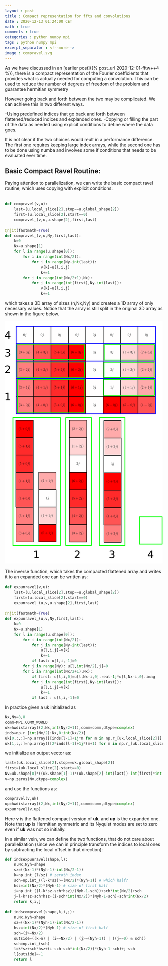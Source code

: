 ```yaml
---
layout : post
title : Compact representation for ffts and convolutions
date : 2020-12-13 01:24:00 CET
math : true
comments : true
categories : python numpy mpi
tags : python numpy mpi
excerpt_separator : <!--more-->
image : compravel.svg
---
```


As we have discussed in an [earlier post]({% post_url 2020-12-01-fftw++4 %}), there is a compact representation of the Fourier coefficients that provides what is actually needed for computing a convolution. This can be used to reduce the number of degrees of freedom of the problem and guarantee hermitian symmetry

However going back and forth between the two may be complicated. We can achieve this in two different ways.

<!--more-->

-Using predefined indices that go back and forth between flattened/reduced indices and explanded ones.
-Copying or filling the part of the data as needed using explicit conditions to define where the data goes.

It is not clear if the two choices would reult in a performance difference. The first one requires keeping large index arrays, while the second one has to be done using numba and involves some if conditions that needs to be evaluated ever time.

## Basic Compact Ravel Routine:

Paying attention to parallelization, we can write the basic compact ravel routine, which uses copying with explicit conditions:

```py

def compravel(v,u):
    last=(u.local_slice[2].stop==u.global_shape[2])
    first=(u.local_slice[2].start==0)
    compravel_(v,u,u.shape[2],first,last)

@njit(fastmath=True)
def compravel_(v,u,Ny,first,last):
    k=0
    Nx=u.shape[1]
    for l in range(u.shape[0]):
        for i in range(int(Nx/2)):
            for j in range(Ny-int(last)):
                v[k]=u[l,i,j]
                k+=1
        for i in range(int(Nx/2+1),Nx):
            for j in range(int(first),Ny-int(last)):
                v[k]=u[l,i,j]
                k+=1
```

which takes a 3D array of sizes (n,Nx,Ny) and creates a 1D array of only necessary values. Notice that the array is still split in the original 3D array as shown in the figure below.

[![compravel](/assets/images/compravel.svg)](/assets/images/compravel.svg)

The inverse function, which takes the compacted flattened array and writes it to an expanded one can be written as:

```py
def expunravel(v,u):
    last=(u.local_slice[2].stop==u.global_shape[2])
    first=(u.local_slice[2].start==0)
    expunravel_(u,v,u.shape[2],first,last)

@njit(fastmath=True)
def expunravel_(u,v,Ny,first,last):
    k=0
    Nx=u.shape[1]
    for l in range(u.shape[0]):
        for i in range(int(Nx/2)):
            for j in range(Ny-int(last)):
                u[l,i,j]=v[k]
                k+=1
            if last: u[l,i,-1]=0
        for j in range(Ny): u[l,int(Nx/2),j]=0
        for i in range(int(Nx/2+1),Nx):
            if first: u[l,i,0]=u[l,Nx-i,0].real-1j*u[l,Nx-i,0].imag
            for j in range(int(first),Ny-int(last)):
                u[l,i,j]=v[k]
                k+=1
            if last : u[l,i,-1]=0
```

In practice given a uk initialized as

```py
Nx,Ny=8,8
comm=MPI.COMM_WORLD
uk=hwdistarray((2,Nx,int(Ny/2+1)),comm=comm,dtype=complex)
inds=np.r_[int(Nx/2):Nx,0:int(Nx/2)]
uk[0,:,:]=np.array([[inds[l-1]+1j*m for m in np.r_[uk.local_slice[2]]] for l in np.r_[uk.local_slice[1]]])
uk[1,:,:]=np.array([[2*inds[l-1]+1j*(m+1) for m in np.r_[uk.local_slice[2]]] for l in np.r_[uk.local_slice[1]]])
```

we initialize an output vector as:
```py
last=(uk.local_slice[2].stop==uk.global_shape[2])
first=(uk.local_slice[2].start==0)
Nv=uk.shape[0]*((uk.shape[1]-1)*(uk.shape[2]-int(last))-int(first)*int(Nx/2-1))
v=np.zeros(Nv,dtype=complex)
```

and use the functions as:

```py
compravel(v,uk)
up=hwdistarray((2,Nx,int(Ny/2+1)),comm=comm,dtype=complex)
expunravel(v,up)
```

Here **v** is the flattened compact version of **uk**, and **up** is the expanded one. Note that **up** is Hermitian symmetric and its Nyquist modes are set to zero even if **uk** was not so initially.

In a similar vein, we can define the two functions, that do not care about parallelization (since we can in principle transform the indices to local ones by subtracting the local offset in that direction):

```py
def indsexpunravel(shape,l):
    n,Nx,Nyh=shape
    sz=((Nx-1)*(Nyh-1)-int(Nx/2-1))
    k=np.int_(l/sz) # zeroth index
    sch=np.int_((l-k*sz)>=(Nx/2)*(Nyh-1)) # which half?
    hsz=int(Nx/2)*(Nyh-1) # size of first half
    i=np.int_((l-k*sz-sch*hsz)/(Nyh-1-sch))+sch*int(Nx/2)+sch
    j=l-k*sz-sch*hsz-(i-sch*int(Nx/2))*(Nyh-1-sch)+sch*int(Nx/2)
    return k,i,j

def indscompravel(shape,k,i,j):
    n,Nx,Nyh=shape
    sz=((Nx-1)*(Nyh-1)-int(Nx/2-1))
    hsz=int(Nx/2)*(Nyh-1) # size of first half
    sch=(i>=Nx/2)
    outside=((k>n) | (i==Nx/2) | (j>=(Nyh-1)) | ((j==0) & sch))
    sch=np.int_(sch)
    l=k*sz+sch*hsz+(i-sch-sch*int(Nx/2))*(Nyh-1-sch)+j-sch
    l[outside]=-1
    return l
```
